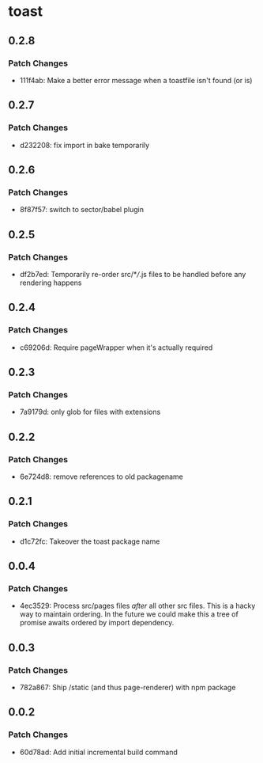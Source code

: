 # toast

## 0.2.8

### Patch Changes

- 111f4ab: Make a better error message when a toastfile isn't found (or is)

## 0.2.7

### Patch Changes

- d232208: fix import in bake temporarily

## 0.2.6

### Patch Changes

- 8f87f57: switch to sector/babel plugin

## 0.2.5

### Patch Changes

- df2b7ed: Temporarily re-order src/\*_/_.js files to be handled before any rendering
  happens

## 0.2.4

### Patch Changes

- c69206d: Require pageWrapper when it's actually required

## 0.2.3

### Patch Changes

- 7a9179d: only glob for files with extensions

## 0.2.2

### Patch Changes

- 6e724d8: remove references to old packagename

## 0.2.1

### Patch Changes

- d1c72fc: Takeover the toast package name

## 0.0.4

### Patch Changes

- 4ec3529: Process src/pages files _after_ all other src files. This is a hacky
  way to maintain ordering. In the future we could make this a tree of promise
  awaits ordered by import dependency.

## 0.0.3

### Patch Changes

- 782a867: Ship /static (and thus page-renderer) with npm package

## 0.0.2

### Patch Changes

- 60d78ad: Add initial incremental build command
